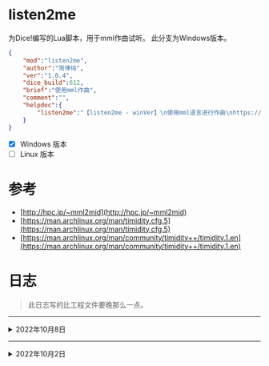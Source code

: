 # listen2me

为Dice!编写的Lua脚本，用于mml作曲试听。
此分支为Windows版本。

```json
{
    "mod":"listen2me",
    "author":"简律纯",
    "ver":"1.0.4",
    "dice_build":612,
    "brief":"使用mml作曲",
    "comment":"",
    "helpdoc":{
        "listen2me":"【listen2me - winVer】\n使用mml语言进行作曲\nhttps://github.com/cypress0522/listen2me"
    }
}
```

- [X] Windows 版本
- [ ] Linux 版本

# 参考

- [http://hpc.jp/~mml2mid](http://hpc.jp/~mml2mid)
- [https://man.archlinux.org/man/timidity.cfg.5](https://man.archlinux.org/man/timidity.cfg.5)
- [https://man.archlinux.org/man/community/timidity++/timidity.1.en](https://man.archlinux.org/man/community/timidity++/timidity.1.en)

# 日志

> 此日志写的比工程文件要晚那么一点。

---

<details>
<summary>2022年10月8日</summary>
<b>初步框架版本编写完毕。</b>
<h5>新增</h5>
1. <i>mml2mid.lua</i> 新增一些配置项。
2. 新增了对 <i>timidity.cfg</i> 的查询功能.
<h5>删减</h5>
1. 改动了部分语法.
</details>

---

<details>
<summary>2022年10月2日</summary>
<b>准备套壳，已经实现mml转mid，mid转wav，下一阶段将会编写脚本使其脚本化。</b>
<h5>新增</h5>
1. 添加<i>timidity</i>，放弃了原本直接发送<i>midi</i>序列的方式(这样<i>Go-cqhttp</i>会发不出语音)，在发送语音前会对<i>*.mid</i>文件进行转码再发送。
<h5>修复</h5>
1. 修复了一些bug
</details>
